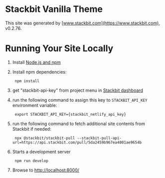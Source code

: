 # Stackbit Vanilla Theme

This site was generated by [www.stackbit.com](https://www.stackbit.com), v0.2.76.

# Running Your Site Locally

1. Install [Node.js and npm](https://nodejs.org/en/)

1. Install npm dependencies:

        npm install

1. get "stackbit-api-key" from project menu in [Stackbit dashboard](https://app.stackbit.com/dashboard)

1. run the following command to assign this key to `STACKBIT_API_KEY` environment variable:

        export STACKBIT_API_KEY={stackbit_netlify_api_key}

1. run the following command to fetch additional site contents from Stackbit if needed:

        npx @stackbit/stackbit-pull --stackbit-pull-api-url=https://api.stackbit.com/pull/5da2459b967ea4001ae9654b

1. Starts a development server

        npm run develop

1. Browse to [http://localhost:8000/](http://localhost:8000/)
